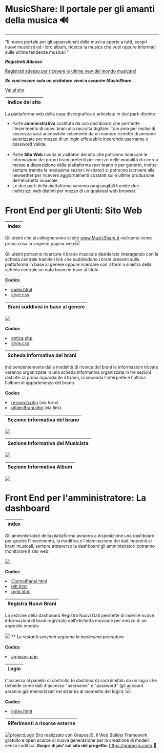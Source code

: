 # MusicShare: Il portale per gli amanti della musica 🔊
_____________________________________________________

"Il nuovo portale per gli appassionati della musica aperto a tutti,
scopri nuovi musicisti ed i loro album, ricerca la musica che vuoi
oppure informati sulle ultime tendenze musicali "


***Registrati Adesso***

 [Registrati adesso per ricevere le ultime new del mondo musicale!](http://localhost/MusicShare/registrazione/registra.html)


***Se vuoi essere solo un visitatore vieni a scoprire MusicShare***

 [Vai al sito](http://localhost/MusicShare/index.html)



|Indice del sito|
|---------------|
La piattaforma web della casa discografica è articolata in due parti distinte:
* Parte **amministrativa** costituta da una dashboard che permette l'inserimento di nuovi brani alla raccolta digitale. Tale area per motivi di sicurezza sarà accessibile solamente da un numero ristretto di persone autorizzate per mezzo di un login effetuabile inserendo username e password valide.<br><br>
* Parte **Sito Web** rivolta ai visitatori del sito che potranno ricercare le informazioni dei propri brani preferiti per mezzo delle modalità di ricerca messe a disposizione della piattaforma (per brano o per genere), inoltre sempre tramite la medesima sezioni ivisitatori si potranno iscrivere alla newsettler per ricevere aggiornamenti costanti sulle ultime produzione dell'etichetta musicale
* Le due parti della piattaforma saranno rangiungibili tramite due indirizizzi web distinti per mezzo di un qualsiasi web browser.

# Front End per gli Utenti: Sito Web
|Index|
|-----------------------------|
Gli utenti che si collegheranno al sito www.MusicShare.it vedranno come prima cosa la segente pagina web:![](source/index.png)<br><br>Gli utenti potranno ricercare il brano musicale desiderato interagendo con la scheda centrale tramite i link che suddividono i brani presenti sulla piattaforma in base al genere oppure ricercare con il form a sinistra della scheda centrale un dato brano in base al titolo<br><br>**Codice**<br><li>[index.html](index.html)<br><li>[style.css](./css/style.css)

|Brani suddivisi in base al genere|
|---------------------------------|
![](source/lista.png)<br><br>**Codice**<br><li>[antica.php](sottogeneri/antica.php)<br><li>[style.css](sottogeneri/style.css)

|Scheda informativa dei brani|
|----------------------------|
Indipendentemente dalla modalità di ricerca dei brani le informazioni trovate veranno organizzate in una scheda informativa organizzata in tre sezioni distinte: la prima riguardante il brano, la seconda l'interprete e l'ultima  l'album di appartenenza del brano.<br><br>**Codice**<li>[research.php](research.php) (via form) <br><li>[ottieniBrani.php](sottogeneri/ottieniBrani.php) (via link)

|**Sezione informativa del brano**|
|---------------------------------|
![](source/sb.png)

|**Sezione Informativa del Musicista**|
|-------------------------------------|
![](source/bm.png)

|**Sezione Informativa Album**|
|-----------------------------|
![](source/ia.png)


# Front End per l'amministratore: La dashboard

|index|
|-----|
Gli amministratori della piattaforma avranno a disposizione una dashboard per gestire l'inserimento, la modifica e l'eleminazione dei dati innerenti ai brani musicali, sempre attraverso la dashboard gli amministratori potranno monitorare il sito web.<br><br>![](source/dashboard.png)<br><br>**Codice**<li>[ControlPanel.html](dashboard/ControlPanel.html)  <br><li>[left.html](dashboard/left.html)<br><li>[right.html](dashboard/right.html)

|Registra Nuovi Brani|
|--------------------|
La sezione della dashboard Registra Nuovi Dati permette di inserire nuove informazioni di brani registrato dall'etichetta musicale per mezzo di un apposito modulo<br><br>![](source/reg.png) ** *Le restanti senzioni seguono la medesima procedura*<br><br>**Codice**<li>[aggiungi.php](dashboard/insert/index.php)

|Login|
|-----|
L'accesso al panello di controllo (o dashboard) sarà limitato da un login che richiede come dati d'accesso "username" e "password" (gli account saranno già memorizzati nel sistema al momento del login):
![](source/login.png)<br><br>**Codice**<li>[index.html](dashboard/index.html)  

 |Riferimenti a risorse esterne|
 |-----------------------------|
 ![projectLogo](source/js.png)
 Sito realizzato con GrapesJS, il Web Builder Framework gratuito e open source  di nuova generazione per la creazione di modelli senza codifica.
 **Scopri di piu' sul sito del progetto:** https://grapesjs.com/ :link:
